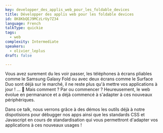 ```yaml
---
key: developper_des_applis_web_pour_les_foldable_devices
title: Développer des applis web pour les foldable devices
id: 8K8KbQEJ9MCzLrUy7Z34
language: French
talkType: quickie
tags:
  - web
complexity: Intermediate
speakers:
  - olivier_leplus
draft: false

---
```


Vous avez surement du les voir passer, les téléphones à écrans pliables comme le Samsung Galaxy Fold ou avec deux écrans comme le Surface Duo sont déjà sur le marché, il ne reste plus qu'à mettre vos applications à jour ! ... 🤔 Mais comment ? Par ou commencer ? Heureusement, le web évolue en permanance et a déjà commencé à s'adapter à ces nouveaux périphériques.

Dans ce talk, nous verrons grâce à des démos les outils déjà à notre dispotisions pour débugger nos apps ainsi que les standards CSS et Javascript en cours de standardisation qui vous permettront d'adapter vos applications à ces nouveaux usages !
